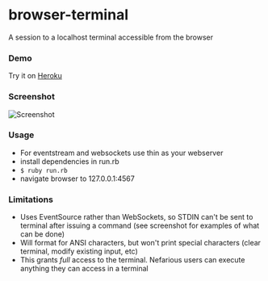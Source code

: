 # browser-terminal
A session to a localhost terminal accessible from the browser

### Demo

Try it on [Heroku](https://browserterminal.herokuapp.com/)

### Screenshot

![Screenshot](http://at1as.github.io/github_repo_assets/browser-terminal.jpg)

### Usage

* For eventstream and websockets use thin as your webserver
* install dependencies in run.rb
* `$ ruby run.rb`
* navigate browser to 127.0.0.1:4567

### Limitations

* Uses EventSource rather than WebSockets, so STDIN can't be sent to terminal after issuing a command (see screenshot for examples of what can be done)
* Will format for ANSI characters, but won't print special characters (clear terminal, modify existing input, etc)
* This grants *full* access to the terminal. Nefarious users can execute anything they can access in a terminal

